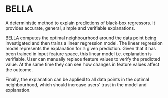 # BELLA

A deterministic method to explain predictions of black-box regressors. It provides accurate, general, simple and
verifiable explanations.

BELLA computes the optimal neighbourhood around the data point being investigated and then trains a linear regression 
model. The linear regression model represents the explanation for a given prediction.
Given that it has been trained in input feature space, this linear model i.e. explanation is verifiable.
User can manually replace feature values to verify the predicted value. At the same time they can see how changes in 
feature values affect the outcome.

Finally, the explanation can be applied to all data points in the optimal 
neighbourhood, which should increase users' trust in the model and explanation.